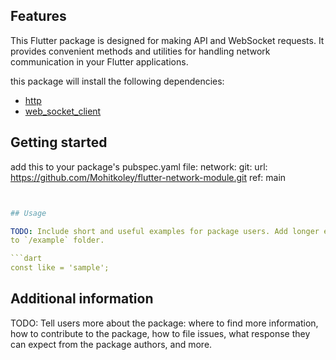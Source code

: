 <!--
This README describes the package. If you publish this package to pub.dev,
this README's contents appear on the landing page for your package.

For information about how to write a good package README, see the guide for
[writing package pages](https://dart.dev/guides/libraries/writing-package-pages).

For general information about developing packages, see the Dart guide for
[creating packages](https://dart.dev/guides/libraries/create-library-packages)
and the Flutter guide for
[developing packages and plugins](https://flutter.dev/developing-packages).
-->



## Features
This Flutter package is designed for making API and WebSocket requests. It provides convenient methods and utilities for handling network communication in your Flutter applications.

this package will install the following dependencies:
- [http](https://pub.dev/packages/http)
- [web_socket_client](https://pub.dev/packages/web_socket_client)

## Getting started

add this to your package's pubspec.yaml file:
network:
    git:
        url: https://github.com/Mohitkoley/flutter-network-module.git
        ref: main
        

```yaml


## Usage

TODO: Include short and useful examples for package users. Add longer examples
to `/example` folder.

```dart
const like = 'sample';
```

## Additional information

TODO: Tell users more about the package: where to find more information, how to
contribute to the package, how to file issues, what response they can expect
from the package authors, and more.
